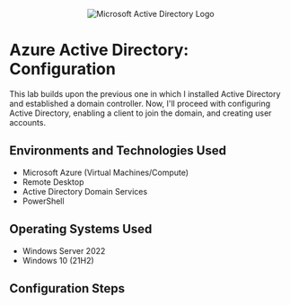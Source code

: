 <p align="center">
<img src="https://i.imgur.com/pU5A58S.png" alt="Microsoft Active Directory Logo"/>
</p>

<h1>Azure Active Directory: Configuration</h1>
This lab builds upon the previous one in which I installed Active Directory and established a domain controller. Now, I'll proceed with configuring Active Directory, enabling a client to join the domain, and creating user accounts.

<h2>Environments and Technologies Used</h2>

- Microsoft Azure (Virtual Machines/Compute)
- Remote Desktop
- Active Directory Domain Services
- PowerShell

<h2>Operating Systems Used </h2>

- Windows Server 2022
- Windows 10 (21H2)

<h2>Configuration Steps</h2>
